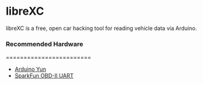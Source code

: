 libreXC
=======

libreXC is a free, open car hacking tool for reading vehicle data via Arduino.

### Recommended Hardware
========================

* [Arduino Yun](https://www.arduino.cc/en/Main/ArduinoBoardYun)
* [SparkFun OBD-II UART](https://www.sparkfun.com/products/9555)
